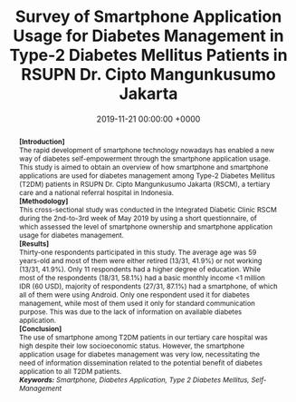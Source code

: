 ---
title:          "Survey of Smartphone Application Usage for Diabetes Management in Type-2 Diabetes Mellitus Patients in RSUPN Dr. Cipto Mangunkusumo Jakarta"
date:           2019-11-21 00:00:00 +0000
selected:       true
pub:            "20<sup>th</sup> ASEAN Federation of Endocrine Societies (AFES) Congress 2019"
# pub_pre:        "Submitted to "
# pub_post:       'Under review.'
pub_last:       ' <span class="badge badge-pill badge-publication badge-success">Spotlight</span> <span class="badge badge-pill badge-publication badge-primary">Bachelor&#39;s thesis</span>'
# pub_date:       "2019"
abstract: >-
  <b>[Introduction]</b><br/> The rapid development of smartphone technology nowadays has enabled a new way of diabetes self-empowerment through the smartphone application usage. This study is aimed to obtain an overview of how smartphone and smartphone applications are used for diabetes management among Type-2 Diabetes Mellitus (T2DM) patients in RSUPN Dr. Cipto Mangunkusumo Jakarta (RSCM), a tertiary care and a national referral hospital in Indonesia. <br/><b>[Methodology]</b></br>This cross-sectional study was conducted in the Integrated Diabetic Clinic RSCM during the 2nd-to-3rd week of May 2019 by using a short questionnaire, of which assessed the level of smartphone ownership and smartphone application usage for diabetes management. <br/><b>[Results]</b></br>Thirty-one respondents participated in this study. The average age was 59 years-old and most of them were either retired (13/31, 41.9%) or not working (13/31, 41.9%). Only 11 respondents had a higher degree of education. While most of the respondents (18/31, 58.1%) had a basic monthly income <1 million IDR (60 USD), majority of respondents (27/31, 87.1%) had a smartphone, of which all of them were using Android. Only one respondent used it for diabetes management, while most of them used it only for standard communication purpose. This was due to the lack of information on available diabetes application. <br/><b>[Conclusion]</b></br>The use of smartphone among T2DM patients in our tertiary care hospital was high despite their low socioeconomic status. However, the smartphone application usage for diabetes management was very low, necessitating the need of information dissemination related to the potential benefit of diabetes application to all T2DM patients.<br /><i><b>Keywords:</b> Smartphone, Diabetes Application, Type 2 Diabetes Mellitus, Self-Management</i>
# cover:          /assets/images/covers/cover1.jpg
authors:
- Arief Purnama Muharram
- Pradana Soewondo
- Dicky Levenus Tahapary
links:
  Abstract: https://www.asean-endocrinejournal.org/index.php/JAFES/article/view/1885
  Poster: https://www.researchgate.net/publication/337591978_Survey_of_Smartphone_Application_Usage_for_Diabetes_Management_in_Type-2_Diabetes_Mellitus_Patients_in_RSUPN_Dr_Cipto_Mangunkusumo_Jakarta
---